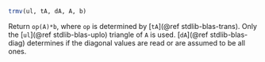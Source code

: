 ```julia
trmv(ul, tA, dA, A, b)
```

Return `op(A)*b`, where `op` is determined by [`tA`](@ref stdlib-blas-trans). Only the [`ul`](@ref stdlib-blas-uplo) triangle of `A` is used. [`dA`](@ref stdlib-blas-diag) determines if the diagonal values are read or are assumed to be all ones.
